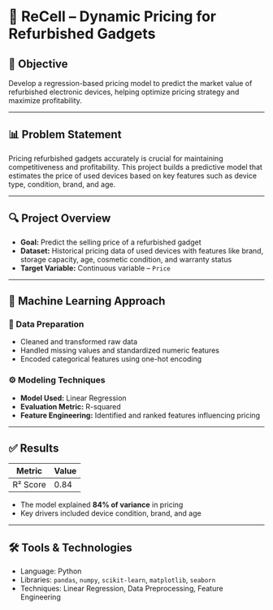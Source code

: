
# 🔄 ReCell – Dynamic Pricing for Refurbished Gadgets

## 🎯 Objective  
Develop a regression-based pricing model to predict the market value of refurbished electronic devices, helping optimize pricing strategy and maximize profitability.

---

## 📊 Problem Statement  
Pricing refurbished gadgets accurately is crucial for maintaining competitiveness and profitability. This project builds a predictive model that estimates the price of used devices based on key features such as device type, condition, brand, and age.

---

## 🔍 Project Overview  
- **Goal:** Predict the selling price of a refurbished gadget  
- **Dataset:** Historical pricing data of used devices with features like brand, storage capacity, age, cosmetic condition, and warranty status  
- **Target Variable:** Continuous variable – `Price`

---

## 🧠 Machine Learning Approach  

### 🔧 Data Preparation  
- Cleaned and transformed raw data  
- Handled missing values and standardized numeric features  
- Encoded categorical features using one-hot encoding

### ⚙️ Modeling Techniques  
- **Model Used:** Linear Regression  
- **Evaluation Metric:** R-squared  
- **Feature Engineering:** Identified and ranked features influencing pricing

---

## ✅ Results  

| Metric    | Value |
|-----------|-------|
| R² Score  | 0.84  |

- The model explained **84% of variance** in pricing  
- Key drivers included device condition, brand, and age

---

## 🛠️ Tools & Technologies  
- Language: Python  
- Libraries: `pandas`, `numpy`, `scikit-learn`, `matplotlib`, `seaborn`  
- Techniques: Linear Regression, Data Preprocessing, Feature Engineering
